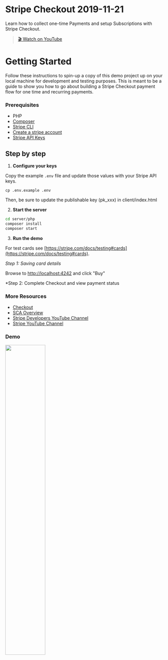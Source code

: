 # Stripe Checkout 2019-11-21

Learn how to collect one-time Payments and setup Subscriptions with Stripe
Checkout.

> [🎬 Watch on YouTube](https://www.youtube.com/watch?v=VQ5jccnZ2Ow&list=PLy1nL-pvL2M6IYfRCmhOPcyC70zJqFoCs&index=2&t=0s)

# Getting Started

Follow these instructions to spin-up a copy of this demo project up on your
local machine for development and testing purposes. This is meant to be a guide
to show you how to go about building a Stripe Checkout payment flow for one time
and recurring payments.


### Prerequisites
* PHP
* [Composer](https://getcomposer.org/doc/00-intro.md#installation-linux-unix-macos)
* [Stripe CLI](https://github.com/stripe/stripe-cli/)
* [Create a stripe account](https://dashboard.stripe.com/register)
* [Stripe API Keys](https://stripe.com/docs/keys)

## Step by step

1. **Configure your keys**

Copy the example `.env` file and update those values with your Stripe API keys.

```
cp .env.example .env
```

Then, be sure to update the publishable key (pk_xxx) in client/index.html

2. **Start the server**

```sh
cd server/php
composer install
composer start
```

3. **Run the demo**

For test cards see [https://stripe.com/docs/testing#cards](https://stripe.com/docs/testing#cards).

*Step 1: Saving card details*

Browse to [http://localhost:4242](http://localhost:4242) and click "Buy"

*Step 2: Complete Checkout and view payment status

### More Resources
* [Checkout](https://stripe.com/docs/checkout)
* [SCA Overview](https://stripe.com/docs/strong-customer-authentication)
* [Stripe Developers YouTube Channel](https://www.youtube.com/channel/UCd1HAa7hlN5SCQjgCcGnsxw)
* [Stripe YouTube Channel](https://www.youtube.com/channel/UCM1guA1E-RHLO2OyfQPOkEQ)

### Demo

<img src="./demo.gif" width="50%">
